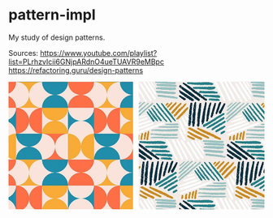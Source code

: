# pattern-impl
My study of design patterns. 

Sources:
https://www.youtube.com/playlist?list=PLrhzvIcii6GNjpARdnO4ueTUAVR9eMBpc
https://refactoring.guru/design-patterns

![Patterns](patterns.jpg)